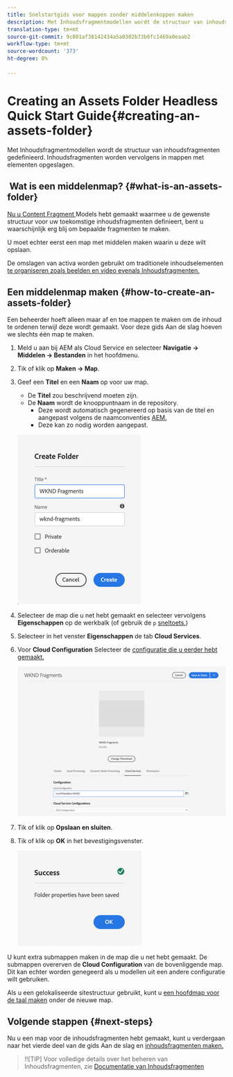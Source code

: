 ```yaml
---
title: Snelstartgids voor mappen zonder middelenkoppen maken
description: Met Inhoudsfragmentmodellen wordt de structuur van inhoudsfragmenten gedefinieerd. Inhoudsfragmenten worden vervolgens in mappen met elementen opgeslagen.
translation-type: tm+mt
source-git-commit: 9c801af38142434a5a0302b73b6fc1469a0eaab2
workflow-type: tm+mt
source-wordcount: '373'
ht-degree: 0%

---
```



# Creating an Assets Folder Headless Quick Start Guide{#creating-an-assets-folder}

Met Inhoudsfragmentmodellen wordt de structuur van inhoudsfragmenten gedefinieerd. Inhoudsfragmenten worden vervolgens in mappen met elementen opgeslagen.

##  Wat is een middelenmap? {#what-is-an-assets-folder}

[Nu u Content Fragment ](create-content-model.md) Models hebt gemaakt waarmee u de gewenste structuur voor uw toekomstige inhoudsfragmenten definieert, bent u waarschijnlijk erg blij om bepaalde fragmenten te maken.

U moet echter eerst een map met middelen maken waarin u deze wilt opslaan.

De omslagen van activa worden gebruikt om traditionele inhoudselementen [te organiseren zoals beelden en video evenals Inhoudsfragmenten.](/help/assets/manage-digital-assets.md)

## Een middelenmap maken {#how-to-create-an-assets-folder}

Een beheerder hoeft alleen maar af en toe mappen te maken om de inhoud te ordenen terwijl deze wordt gemaakt. Voor deze gids Aan de slag hoeven we slechts één map te maken.

1. Meld u aan bij AEM als Cloud Service en selecteer **Navigatie -> Middelen -> Bestanden** in het hoofdmenu.
1. Tik of klik op **Maken -> Map**.
1. Geef een **Titel** en een **Naam** op voor uw map.
   * De **Titel** zou beschrijvend moeten zijn.
   * De **Naam** wordt de knooppuntnaam in de repository.
      * Deze wordt automatisch gegenereerd op basis van de titel en aangepast volgens de naamconventies [AEM.](/help/implementing/developing/introduction/naming-conventions.md)
      * Deze kan zo nodig worden aangepast.

   ![Map maken](../assets/assets-folder-create.png)
1. Selecteer de map die u net hebt gemaakt en selecteer vervolgens **Eigenschappen** op de werkbalk (of gebruik de `p` [sneltoets.](/help/sites-cloud/authoring/getting-started/keyboard-shortcuts.md))
1. Selecteer in het venster **Eigenschappen** de tab **Cloud Services**.
1. Voor **Cloud Configuration** Selecteer de [configuratie die u eerder hebt gemaakt.](create-configuration.md)

   ![Map met middelen configureren](../assets/assets-folder-configure.png)
1. Tik of klik op **Opslaan en sluiten**.
1. Tik of klik op **OK** in het bevestigingsvenster.

   ![Bevestigingsvenster](../assets/assets-folder-confirmation.png)

U kunt extra submappen maken in de map die u net hebt gemaakt. De submappen overerven de **Cloud Configuration** van de bovenliggende map. Dit kan echter worden genegeerd als u modellen uit een andere configuratie wilt gebruiken.

Als u een gelokaliseerde sitestructuur gebruikt, kunt u [een hoofdmap voor de taal maken](/help/assets/translate-assets.md) onder de nieuwe map.

## Volgende stappen {#next-steps}

Nu u een map voor de inhoudsfragmenten hebt gemaakt, kunt u verdergaan naar het vierde deel van de gids Aan de slag en [inhoudsfragmenten maken.](create-content-fragment.md)

>!![TIP]
Voor volledige details over het beheren van Inhoudsfragmenten, zie [Documentatie van Inhoudsfragmenten](/help/assets/content-fragments/content-fragments.md)

